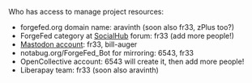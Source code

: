Who has access to manage project resources:

- forgefed.org domain name: aravinth (soon also fr33, zPlus too?)
- ForgeFed category at [SocialHub][] forum: fr33 (add more people!)
- [Mastodon account][]: fr33, bill-auger
- notabug.org/ForgeFed\_Bot for mirroring: 6543, fr33
- OpenCollective account: 6543 will create it, then add more people!
- Liberapay team: fr33 (soon also aravinth)

[SocialHub]:        https://socialhub.activitypub.rocks
[Mastodon account]: https://floss.social/@forgefed
